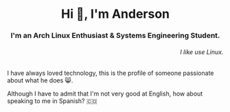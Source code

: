 
<h1 align="center">Hi 👋, I'm Anderson</h1>

<h3 align="center">I'm an Arch Linux Enthusiast & Systems Engineering Student.</h3>

<h6 align="right">
  I like use Linux.
</h6>

I have always loved technology, this is the profile of someone passionate about what he does 😸.

Although I have to admit that I'm not very good at English, how about speaking to me in Spanish? 🇨🇴
